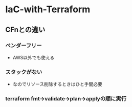 # IaC-with-Terraform
## CFnとの違い  
### ベンダーフリー
  - AWS以外でも使える
### スタックがない
  - なのでリソース削除するときはひと手間必要
### terraform fmt→validate→plan→applyの順に実行
